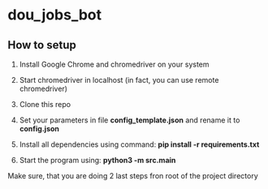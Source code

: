 # dou_jobs_bot

## How to setup

1. Install Google Chrome and chromedriver on your system

2. Start chromedriver in localhost (in fact, you can use remote chromedriver)

3. Clone this repo

4. Set your parameters in file __config_template.json__
and rename it to __config.json__

5. Install all dependencies using command: 
__pip install -r requirements.txt__

6. Start the program using:
__python3 -m src.main__

Make sure, that you are doing 2 last steps fron root of the project directory